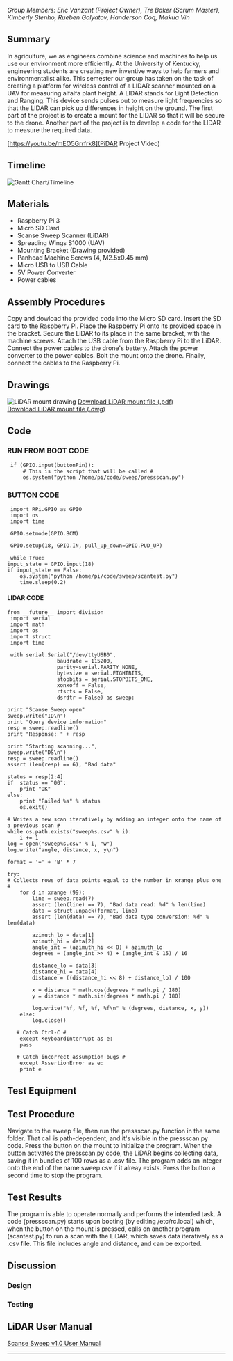 *Group Members: Eric Vanzant (Project Owner), Tre Baker (Scrum Master), Kimberly Stenho, Rueben Golyatov, Handerson Coq, Makua Vin*

## Summary
In agriculture, we as engineers combine science and machines to help us use our environment more efficiently. At the University of Kentucky, engineering students are creating new inventive ways to help farmers and environmentalist alike. This semester our group has taken on the task of creating a platform for wireless control of a LIDAR scanner mounted on a UAV for measuring alfalfa plant height. A LIDAR stands for Light Detection and Ranging. This device sends pulses out to measure light frequencies so that the LIDAR can pick up differences in height on the ground. The first part of the project is to create a mount for the LIDAR so that it will be secure to the drone. Another part of the project is to develop a code for the LIDAR to measure the required data.

[https://youtu.be/mEO5Grrfrk8](PiDAR Project Video) 

## Timeline

![Gantt Chart/Timeline](https://github.com/emvanzant/PiDAR/blob/master/docs/Gantt%20Chart.png?raw=true)


## Materials
- Raspberry Pi 3
- Micro SD Card
- Scanse Sweep Scanner (LiDAR)
- Spreading Wings S1000 (UAV)
- Mounting Bracket (Drawing provided)
- Panhead Machine Screws (4, M2.5x0.45 mm)
- Micro USB to USB Cable
- 5V Power Converter
- Power cables

## Assembly Procedures
Copy and dowload the provided code into the Micro SD card. 
Insert the SD card to the Raspberry Pi. 
Place the Raspberry Pi onto its provided space in the bracket. 
Secure the LiDAR to its place in the same bracket, with the machine screws. 
Attach the USB cable from the Raspberry Pi to the LiDAR. 
Connect the power cables to the drone's battery. 
Attach the power converter to the power cables. 
Bolt the mount onto the drone.
Finally, connect the cables to the Raspberry Pi.

## Drawings

![LiDAR mount drawing](https://github.com/emvanzant/PiDAR/blob/master/docs/mount%20drawing.jpg?raw=true)
[Download LiDAR mount file (.pdf)](https://github.com/emvanzant/PiDAR/blob/master/docs/LiDAR_mount_sweepclamp_Rev.2.pdf?raw=true)     
[Download LiDAR mount file (.dwg)](https://github.com/emvanzant/PiDAR/blob/master/docs/LiDAR_mount_sweepclamp_Rev.2.dwg?raw=true)


## Code
     
     
### RUN FROM BOOT CODE

     if (GPIO.input(buttonPin)):
         # This is the script that will be called #
         os.system("python /home/pi/code/sweep/pressscan.py")
         
### BUTTON CODE
     
     import RPi.GPIO as GPIO
     import os
     import time
     
     GPIO.setmode(GPIO.BCM)

     GPIO.setup(18, GPIO.IN, pull_up_down=GPIO.PUD_UP)

     while True:
    input_state = GPIO.input(18)
    if input_state == False:
        os.system("python /home/pi/code/sweep/scantest.py")
        time.sleep(0.2)

        
#### LIDAR CODE

    from __future__ import division
     import serial
     import math
     import os
     import struct
     import time

     with serial.Serial("/dev/ttyUSB0",
                    baudrate = 115200, 
                    parity=serial.PARITY_NONE,  
                    bytesize = serial.EIGHTBITS,
                    stopbits = serial.STOPBITS_ONE,
                    xonxoff = False,
                    rtscts = False,
                    dsrdtr = False) as sweep:

    print "Scanse Sweep open"
    sweep.write("ID\n")
    print "Query device information"
    resp = sweep.readline()
    print "Response: " + resp

    print "Starting scanning...",
    sweep.write("DS\n")
    resp = sweep.readline()
    assert (len(resp) == 6), "Bad data"

    status = resp[2:4]
    if  status == "00":
        print "OK"
    else:
        print "Failed %s" % status
        os.exit()
        
    # Writes a new scan iteratively by adding an integer onto the name of a previous scan #    
    while os.path.exists("sweep%s.csv" % i):
        i += 1
    log = open("sweep%s.csv" % i, "w")
    log.write("angle, distance, x, y\n")

    format = '=' + 'B' * 7

    try:
    # Collects rows of data points equal to the number in xrange plus one #
        for d in xrange (99):
            line = sweep.read(7)
            assert (len(line) == 7), "Bad data read: %d" % len(line)
            data = struct.unpack(format, line)
            assert (len(data) == 7), "Bad data type conversion: %d" % len(data)

            azimuth_lo = data[1]
            azimuth_hi = data[2]
            angle_int = (azimuth_hi << 8) + azimuth_lo
            degrees = (angle_int >> 4) + (angle_int & 15) / 16

            distance_lo = data[3]
            distance_hi = data[4]
            distance = ((distance_hi << 8) + distance_lo) / 100

            x = distance * math.cos(degrees * math.pi / 180)
            y = distance * math.sin(degrees * math.pi / 180)

            log.write("%f, %f, %f, %f\n" % (degrees, distance, x, y))
        else:
            log.close()

       # Catch Ctrl-C #
        except KeyboardInterrupt as e:
        pass        

       # Catch incorrect assumption bugs #
        except AssertionError as e:
        print e


## Test Equipment


## Test Procedure
Navigate to the sweep file, then run the pressscan.py function in the same folder. That call is path-dependent, and it's visible in the pressscan.py code. Press the button on the mount to initialize the program. When the button activates the pressscan.py code, the LiDAR begins collecting data, saving it in bundles of 100 rows as a .csv file. The program adds an integer onto the end of the name sweep.csv if it alreay exists. Press the button a second time to stop the program.

## Test Results
The program is able to operate normally and performs the intended task. A code (pressscan.py) starts upon booting (by editing /etc/rc.local) which, when the button on the mount is pressed, calls on another program (scantest.py) to run a scan with the LiDAR, which saves data iteratively as a .csv file. This file includes angle and distance, and can be exported.

## Discussion

### Design

### Testing

## LiDAR User Manual
[Scanse Sweep v1.0 User Manual](https://github.com/emvanzant/PiDAR/blob/master/docs/Sweep_user_manual.pdf)
_________________________

